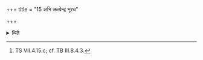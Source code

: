 +++
title = "15 अभि क्रत्वेन्द्र भूरध"

+++

<details><summary>थिते</summary>

15. Then the Adhvaryu makes the sacrificer recite, abhi kratvendra....[^1]  

[^1]: TS VII.4.15.c; cf. TB III.8.4.3.  
</details>
